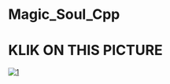 # Magic_Soul_Cpp

# KLIK ON THIS PICTURE
[![1](https://github.com/NicoAN42/Magic_Soul_Cpp/blob/master/Capture.PNG "")](https://youtu.be/0y5W8xiuHgQ)
